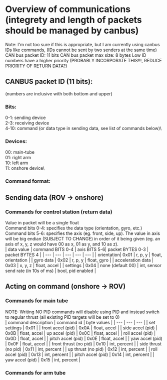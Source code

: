# Overview of communications (integrety and length of packets should be managed by canbus)
Note: I'm not too sure if this is appropriate, but I am currently using canbus IDs like commands, (IDs cannot be sent by two senders at the same time)
CAN bus packet ID: 11 bits
CAN bus packet max size: 8 bytes
Low ID numbers have a higher priority (PROBABLY INCORPORATE THIS!!!, REDUCE PRIORITY OF RETURN DATA?)
## CANBUS packet ID (11 bits):
(numbers are inclusive with both bottom and upper)

### Bits:
0-1: sending device\
2-3: receiving device\
4-10: command (or data type in sending data, see list of commands below)\

### Devices:
00: main-tube\
01: right arm\
10: left arm\
11: onshore device\

### Command format:
## Sending data (ROV -> onshore)

### Commands for control station (return data)
Value in packet will be a single float\
Command bits 0-4: specifies the data type (orientation, gyro, etc.)\
Command bits 5-6: specifies the axis (eg. front, side, up). The value in axis will be big endian (SUBJECT TO CHANGE) in order of it being given (eg. an axis of x, y, z would have 00 as x, 01 as y, and 10 as z).\
| data value |  command BITS 0-4 | axis BITS 5-6| packet BYTES 0-3 | packet BYTES 4 |
| --- | --- | --- | --- | --- |
| orientation| 0x01 | r, p, y | float, orientation |
| gyro data | 0x02 | r, p, y | float, gyro |
| acceleration data | 0x03 | x, y, z | float, accel |
| settings | 0x04 | none (default 00) | int, sensor send rate (in 10s of ms) | bool, pid enabled |

## Acting on command (onshore -> ROV)
### Commands for main tube
NOTE: Writing NO PID commands will disable using PID and instead switch to regular thrust (all existing PID targets will be set to 0)\
| command description | command id | byte values |
| --- | --- | --- |
| set settings | 0x01 |
| front accel (pid) | 0x0A | float, accel |
| side accel (pid) | 0x0B | float, accel
| up accel (pid) | 0x0C | float, accel |
| roll accel (pid) | 0x0D | float, accel |
| pitch accel (pid) | 0x0E | float, accel |
| yaw accel (pid) | 0x0F | float, accel |
| front thrust (no pid) | 0x10 | int, percent |
| side thrust (no pid) | 0x11 | int, percent |
| up thrust (no pid) | 0x12 | int, percent |
| roll accel (pid) | 0x13 | int, percent |
| pitch accel (pid) | 0x14 | int, percent |
| yaw accel (pid) | 0x15 | int, percent |

### Commands for arm tube
